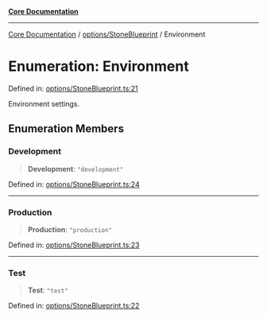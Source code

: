 [**Core Documentation**](../../../README.md)

***

[Core Documentation](../../../README.md) / [options/StoneBlueprint](../README.md) / Environment

# Enumeration: Environment

Defined in: [options/StoneBlueprint.ts:21](https://github.com/stonemjs/core/blob/e2200da501349da1fec304d821c002bb6d055b61/src/options/StoneBlueprint.ts#L21)

Environment settings.

## Enumeration Members

### Development

> **Development**: `"development"`

Defined in: [options/StoneBlueprint.ts:24](https://github.com/stonemjs/core/blob/e2200da501349da1fec304d821c002bb6d055b61/src/options/StoneBlueprint.ts#L24)

***

### Production

> **Production**: `"production"`

Defined in: [options/StoneBlueprint.ts:23](https://github.com/stonemjs/core/blob/e2200da501349da1fec304d821c002bb6d055b61/src/options/StoneBlueprint.ts#L23)

***

### Test

> **Test**: `"test"`

Defined in: [options/StoneBlueprint.ts:22](https://github.com/stonemjs/core/blob/e2200da501349da1fec304d821c002bb6d055b61/src/options/StoneBlueprint.ts#L22)
